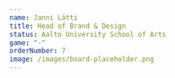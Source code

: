 ```yaml
---
name: Janni Lätti
title: Head of Brand & Design
status: Aalto University School of Arts
game: "-"
orderNumber: 7
image: /images/board-placeholder.png
---
```

